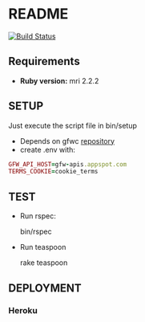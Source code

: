 # README

[![Build Status](https://travis-ci.org/Vizzuality/gfw-climate.svg?branch=master)](https://travis-ci.org/Vizzuality/gfw-climate)

## Requirements

  - **Ruby version:** mri 2.2.2

## SETUP

Just execute the script file in bin/setup

  - Depends on gfwc [repository](https://github.com/Vizzuality/gfw-climate)
  - create .env with:

```ruby
GFW_API_HOST=gfw-apis.appspot.com
TERMS_COOKIE=cookie_terms
```

## TEST

  - Run rspec:

    bin/rspec

  - Run teaspoon

    rake teaspoon

## DEPLOYMENT

### Heroku

